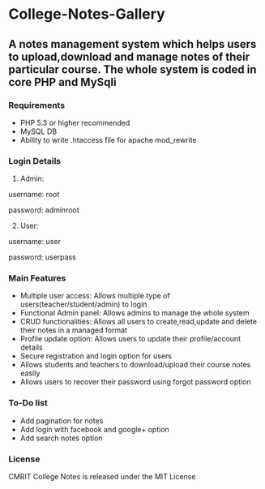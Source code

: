 # College-Notes-Gallery
## A notes management system which helps users to upload,download and manage notes of their particular course. The whole system is coded in core PHP and MySqli





### Requirements 

- PHP 5.3 or higher recommended 
- MySQL DB
- Ability to write .htaccess file for apache mod_rewrite



### Login Details

1. Admin:

username: root

password: adminroot

2. User:

username: user

password: userpass

### Main Features

- Multiple user access:  Allows multiple type of users(teacher/student/admin) to login 
- Functional Admin panel:  Allows admins to manage the whole system
- CRUD functionalities:  Allows all users to create,read,update and delete their notes in a managed format 
- Profile update option:  Allows users to update their profile/account details  
- Secure registration and login option for users
- Allows students and teachers to download/upload their course notes easily
- Allows users to recover their password using forgot password option

### To-Do  list
- Add pagination for notes
- Add login with facebook and google+ option
- Add search notes option


### License
CMRIT College Notes is released under the MIT License
